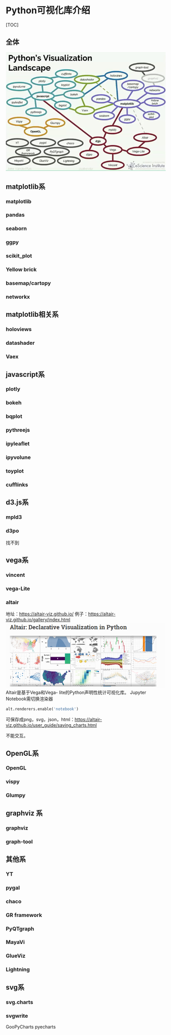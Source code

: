 # Python可视化库介绍

[TOC]


## 全体
![](python_visualization.png)

## matplotlib系

### matplotlib
### pandas
### seaborn
### ggpy
### scikit_plot
### Yellow brick
### basemap/cartopy
### networkx


## matplotlib相关系

### holoviews
### datashader
### Vaex


## javascript系
### plotly
### bokeh
### bqplot
### pythreejs
### ipyleaflet
### ipyvolune
### toyplot
### cufflinks

## d3.js系
### mpld3
### d3po
找不到

## vega系
### vincent
### vega-Lite
### altair
地址：https://altair-viz.github.io/
例子：https://altair-viz.github.io/gallery/index.html
![](Altair.png)
Altair是基于Vega和Vega- lite的Python声明性统计可视化库。
Jupyter Notebook需切换渲染器
```python
alt.renderers.enable('notebook')
```
可保存成png，svg，json，html：https://altair-viz.github.io/user_guide/saving_charts.html

不能交互。

## OpenGL系
### OpenGL
### vispy
### Glumpy


## graphviz 系
### graphviz
### graph-tool


## 其他系
### YT
### pygal
### chaco
### GR framework
### PyQTgraph
### MayaVi
### GlueViz
### Lightning

## svg系
### svg.charts
### svgwrite


GooPyCharts
pyecharts
